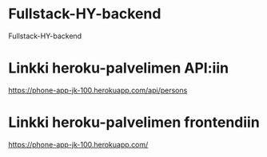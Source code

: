 # Fullstack-HY-backend
Fullstack-HY-backend

# Linkki heroku-palvelimen API:iin
https://phone-app-jk-100.herokuapp.com/api/persons

# Linkki heroku-palvelimen frontendiin
https://phone-app-jk-100.herokuapp.com/